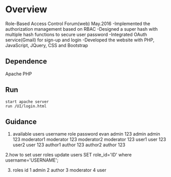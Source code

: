 # Overview
Role-Based Access Control Forum(web) May.2016
 -Implemented the authorization management based on RBAC
 -Designed a super hash with multiple hash functions to secure user password
 -Integrated OAuth service(Gmail) for sign-up and login
 -Developed the website with PHP, JavaScript, JQuery, CSS and Bootstrap

## Dependence
Apache
PHP
## Run
	start apache server
	run /UI/login.html 
## Guidance
 
1. available users
    	username		role		    password
    	evan        		admin			123
	admin			admin			123
	moderator1		moderator		123
	moderator2		moderator		123
	user1			user			123	
	user2			user			123
	author1			author			123
	author2			author			123

2.how to set user roles
    update users SET role_id='ID' where username='USERNAME';
    
3. roles id
    1 admin
    2 author
    3 moderator
    4 user
    
